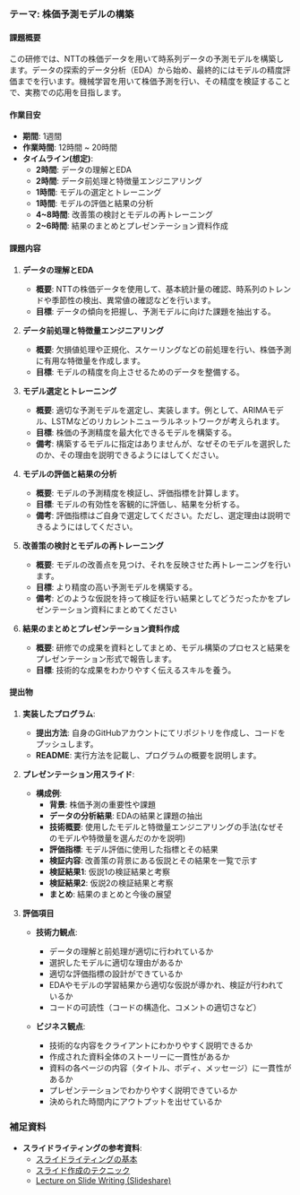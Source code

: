 ### テーマ: 株価予測モデルの構築

#### 課題概要

この研修では、NTTの株価データを用いて時系列データの予測モデルを構築します。データの探索的データ分析（EDA）から始め、最終的にはモデルの精度評価までを行います。機械学習を用いて株価予測を行い、その精度を検証することで、実務での応用を目指します。

#### 作業目安

- **期間**: 1週間
- **作業時間**: 12時間 ~ 20時間
- **タイムライン(想定)**:
  - **2時間**: データの理解とEDA
  - **2時間**: データ前処理と特徴量エンジニアリング
  - **1時間**: モデルの選定とトレーニング
  - **1時間**: モデルの評価と結果の分析
  - **4~8時間**: 改善策の検討とモデルの再トレーニング
  - **2~6時間**: 結果のまとめとプレゼンテーション資料作成

#### 課題内容

1. **データの理解とEDA**
   - **概要**: NTTの株価データを使用して、基本統計量の確認、時系列のトレンドや季節性の検出、異常値の確認などを行います。
   - **目標**: データの傾向を把握し、予測モデルに向けた課題を抽出する。

2. **データ前処理と特徴量エンジニアリング**
   - **概要**: 欠損値処理や正規化、スケーリングなどの前処理を行い、株価予測に有用な特徴量を作成します。
   - **目標**: モデルの精度を向上させるためのデータを整備する。

3. **モデル選定とトレーニング**
   - **概要**: 適切な予測モデルを選定し、実装します。例として、ARIMAモデル、LSTMなどのリカレントニューラルネットワークが考えられます。
   - **目標**: 株価の予測精度を最大化できるモデルを構築する。
   - **備考**: 構築するモデルに指定はありませんが、なぜそのモデルを選択したのか、その理由を説明できるようにはしてください。

4. **モデルの評価と結果の分析**
   - **概要**: モデルの予測精度を検証し、評価指標を計算します。
   - **目標**: モデルの有効性を客観的に評価し、結果を分析する。
   - **備考**: 評価指標はご自身で選定してください。ただし、選定理由は説明できるようにはしてください。

5. **改善策の検討とモデルの再トレーニング**
   - **概要**: モデルの改善点を見つけ、それを反映させた再トレーニングを行います。
   - **目標**: より精度の高い予測モデルを構築する。
   - **備考**: どのような仮説を持って検証を行い結果としてどうだったかをプレゼンテーション資料にまとめてください

6. **結果のまとめとプレゼンテーション資料作成**
   - **概要**: 研修での成果を資料としてまとめ、モデル構築のプロセスと結果をプレゼンテーション形式で報告します。
   - **目標**: 技術的な成果をわかりやすく伝えるスキルを養う。

#### 提出物

1. **実装したプログラム**:
   - **提出方法**: 自身のGitHubアカウントにてリポジトリを作成し、コードをプッシュします。
   - **README**: 実行方法を記載し、プログラムの概要を説明します。

2. **プレゼンテーション用スライド**:
   - **構成例**:
     - **背景**: 株価予測の重要性や課題
     - **データの分析結果**: EDAの結果と課題の抽出
     - **技術概要**: 使用したモデルと特徴量エンジニアリングの手法(なぜそのモデルや特徴量を選んだのかを説明)
     - **評価指標**: モデル評価に使用した指標とその結果
     - **検証内容**: 改善策の背景にある仮説とその結果を一覧で示す
     - **検証結果1**: 仮説1の検証結果と考察
     - **検証結果2**: 仮説2の検証結果と考察
     - **まとめ**: 結果のまとめと今後の展望

3. **評価項目**
   - **技術力観点**:
     - データの理解と前処理が適切に行われているか
     - 選択したモデルに適切な理由があるか
     - 適切な評価指標の設計ができているか
     - EDAやモデルの学習結果から適切な仮説が導かれ、検証が行われているか
     - コードの可読性（コードの構造化、コメントの適切さなど）

   - **ビジネス観点**:
     - 技術的な内容をクライアントにわかりやすく説明できるか
     - 作成された資料全体のストーリーに一貫性があるか
     - 資料の各ページの内容（タイトル、ボディ、メッセージ）に一貫性があるか
     - プレゼンテーションでわかりやすく説明できているか
     - 決められた時間内にアウトプットを出せているか


### 補足資料

- **スライドライティングの参考資料**:
  - [スライドライティングの基本](https://note.com/powerpoint_jp/n/n812a673ce2ab)
  - [スライド作成のテクニック](https://note.com/powerpoint_jp/n/n9a8fd26ee181)
  - [Lecture on Slide Writing (Slideshare)](https://www.slideshare.net/slideshow/lecture-on-slide-writing/103255387)